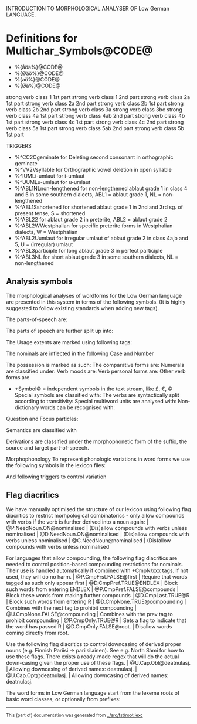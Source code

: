 
INTRODUCTION TO MORPHOLOGICAL ANALYSER OF Low German LANGUAGE.


# Definitions for Multichar_Symbols@CODE@
* %{åöä%}@CODE@
* %{Øäö%}@CODE@
* %{aö%}@CODE@
* %{Øä%}@CODE@

strong verb class 1 1st part
strong verb class 1 2nd part
strong verb class 2a 1st part
strong verb class 2a 2nd part
strong verb class 2b 1st part
strong verb class 2b 2nd part
strong verb class 3a 
strong verb class 3bc
strong verb class 4a 1st part
strong verb class 4ab 2nd part
strong verb class 4b 1st part
strong verb class 4c 1st part
strong verb class 4c 2nd part 
strong verb class 5a 1st part 
strong verb class 5ab 2nd part
strong verb class 5b 1st part


TRIGGERS

* %^CC2Cgeminate  for Deleting second consonant in orthographic geminate
* %^VV2Vsyllable  for Orthographic vowel deletion in open syllable
* %^IUMLi-umlaut  for i-umlaut
* %^UUMLu-umlaut  for u-umlaut
* %^ABL1NLnon-lengthened  for non-lengthened ablaut grade 1 in class 4 and 5 in some southern dialects, ABL1 = ablaut grade 1, NL = non-lengthened
* %^ABL1Sshortened  for shortened ablaut grade 1 in 2nd and 3rd sg. of present tense, S = shortened
* %^ABL22  for ablaut grade 2 in preterite, ABL2 = ablaut grade 2
* %^ABL2WWestphalian  for specific preterite forms in Westphalian dialects, W = Westphalian
* %^ABL2Uumlaut  for irregular umlaut of ablaut grade 2 in class 4a,b and 5, U = (irregular) umlaut
* %^ABL3participle  for long ablaut grade 3 in perfect participle
* %^ABL3NL  for short ablaut grade 3 in some southern dialects, NL = non-lengthened 


## Analysis symbols
The morphological analyses of wordforms for the Low German
language are presented in this system in terms of the following symbols.
(It is highly suggested to follow existing standards when adding new tags).

The parts-of-speech are:

The parts of speech are further split up into:

The Usage extents are marked using following tags:

The nominals are inflected in the following Case and Number

The possession is marked as such:
The comparative forms are:
Numerals are classified under:
Verb moods are:
Verb personal forms are:
Other verb forms are

* +Symbol© = independent symbols in the text stream, like £, €, ©
Special symbols are classified with:
The verbs are syntactically split according to transitivity:
Special multiword units are analysed with:
Non-dictionary words can be recognised with:

Question and Focus particles:


Semantics are classified with


Derivations are classified under the morphophonetic form of the suffix, the
source and target part-of-speech.


Morphophonology
To represent phonologic variations in word forms we use the following
symbols in the lexicon files:

And following triggers to control variation

## Flag diacritics
We have manually optimised the structure of our lexicon using following
flag diacritics to restrict morhpological combinatorics - only allow compounds
with verbs if the verb is further derived into a noun again:
|  @P.NeedNoun.ON@nominalised | (Dis)allow compounds with verbs unless nominalised
|  @D.NeedNoun.ON@nominalised | (Dis)allow compounds with verbs unless nominalised
|  @C.NeedNoun@nominalised | (Dis)allow compounds with verbs unless nominalised

For languages that allow compounding, the following flag diacritics are needed
to control position-based compounding restrictions for nominals. Their use is
handled automatically if combined with +CmpN/xxx tags. If not used, they will
do no harm.
|  @P.CmpFrst.FALSE@first | Require that words tagged as such only appear first
|  @D.CmpPref.TRUE@ENDLEX | Block such words from entering ENDLEX
|  @P.CmpPref.FALSE@compounds | Block these words from making further compounds
|  @D.CmpLast.TRUE@R | Block such words from entering R
|  @D.CmpNone.TRUE@compounding | Combines with the next tag to prohibit compounding
|  @U.CmpNone.FALSE@compounding | Combines with the prev tag to prohibit compounding
|  @P.CmpOnly.TRUE@R | Sets a flag to indicate that the word has passed R
|  @D.CmpOnly.FALSE@root. | Disallow words coming directly from root.

Use the following flag diacritics to control downcasing of derived proper
nouns (e.g. Finnish Pariisi -> pariisilainen). See e.g. North Sámi for how to use
these flags. There exists a ready-made regex that will do the actual down-casing
given the proper use of these flags.
|  @U.Cap.Obl@deatnulasj. | Allowing downcasing of derived names: deatnulasj.
|  @U.Cap.Opt@deatnulasj. | Allowing downcasing of derived names: deatnulasj.

The word forms in Low German language start from the lexeme roots of basic
word classes, or optionally from prefixes:







* * *
<small>This (part of) documentation was generated from [../src/fst/root.lexc](http://github.com/giellalt/lang-nds/blob/main/../src/fst/root.lexc)</small>